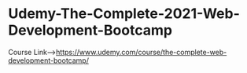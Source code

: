 # Udemy-The-Complete-2021-Web-Development-Bootcamp
Course Link-->https://www.udemy.com/course/the-complete-web-development-bootcamp/
